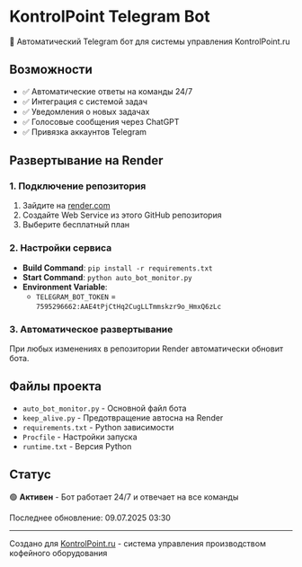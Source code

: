 # KontrolPoint Telegram Bot

🤖 Автоматический Telegram бот для системы управления KontrolPoint.ru

## Возможности

- ✅ Автоматические ответы на команды 24/7
- ✅ Интеграция с системой задач
- ✅ Уведомления о новых задачах
- ✅ Голосовые сообщения через ChatGPT
- ✅ Привязка аккаунтов Telegram

## Развертывание на Render

### 1. Подключение репозитория
1. Зайдите на [render.com](https://render.com)
2. Создайте Web Service из этого GitHub репозитория
3. Выберите бесплатный план

### 2. Настройки сервиса
- **Build Command**: `pip install -r requirements.txt`
- **Start Command**: `python auto_bot_monitor.py`
- **Environment Variable**: 
  - `TELEGRAM_BOT_TOKEN` = `7595296662:AAE4tPjCtHq2CugLLTmmskzr9o_HmxQ6zLc`

### 3. Автоматическое развертывание
При любых изменениях в репозитории Render автоматически обновит бота.

## Файлы проекта

- `auto_bot_monitor.py` - Основной файл бота
- `keep_alive.py` - Предотвращение автосна на Render
- `requirements.txt` - Python зависимости
- `Procfile` - Настройки запуска
- `runtime.txt` - Версия Python

## Статус

🟢 **Активен** - Бот работает 24/7 и отвечает на все команды

Последнее обновление: 09.07.2025 03:30

---
Создано для [KontrolPoint.ru](https://kontrolpoint.ru) - система управления производством кофейного оборудования
